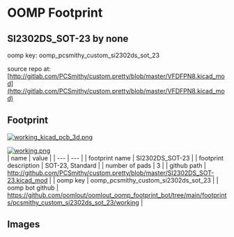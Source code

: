 # OOMP Footprint  
## SI2302DS_SOT-23  by none  
  
oomp key: oomp_pcsmithy_custom_si2302ds_sot_23  
  
source repo at: [http://gitlab.com/PCSmithy/custom.pretty/blob/master/VFDFPN8.kicad_mod](http://gitlab.com/PCSmithy/custom.pretty/blob/master/VFDFPN8.kicad_mod)  
## Footprint  
  
[![working_kicad_pcb_3d.png](working_kicad_pcb_3d_600.png)](working_kicad_pcb_3d.png)  
  
[![working.png](working_600.png)](working.png)  
| name | value | 
| --- | --- | 
| footprint name | SI2302DS_SOT-23 | 
| footprint description | SOT-23, Standard | 
| number of pads | 3 | 
| github path | http://github.com/PCSmithy/custom.pretty/blob/master/SI2302DS_SOT-23.kicad_mod | 
| oomp key | oomp_pcsmithy_custom_si2302ds_sot_23 | 
| oomp bot github | https://github.com/oomlout/oomlout_oomp_footprint_bot/tree/main/footprints/pcsmithy_custom_si2302ds_sot_23/working | 
## Images  
